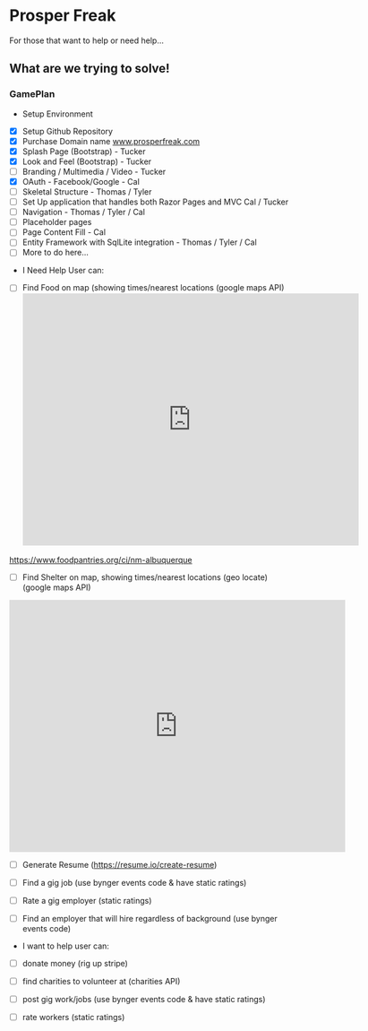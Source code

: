 # Prosper Freak

For those that want to help or need help...

## What are we trying to solve!



### GamePlan

* Setup Environment
- [x] Setup Github Repository
- [x] Purchase Domain name www.prosperfreak.com
- [X] Splash Page (Bootstrap) - Tucker
- [X] Look and Feel (Bootstrap) - Tucker
- [ ] Branding / Multimedia / Video - Tucker
- [x] OAuth - Facebook/Google - Cal
- [ ] Skeletal Structure - Thomas / Tyler
- [ ] Set Up application that handles both Razor Pages and MVC Cal / Tucker
- [ ] Navigation - Thomas / Tyler / Cal
- [ ] Placeholder pages
- [ ] Page Content Fill - Cal
- [ ] Entity Framework with SqlLite integration - Thomas / Tyler / Cal
- [ ] More to do here...

* I Need Help User can:
- [ ] Find Food on map (showing times/nearest locations (google maps API) <iframe src="https://www.google.com/maps/embed?pb=!1m16!1m12!1m3!1d208958.88445461413!2d-106.81656621490806!3d35.08216826159992!2m3!1f0!2f0!3f0!3m2!1i1024!2i768!4f13.1!2m1!1sfood+pantry!5e0!3m2!1sen!2sus!4v1521341782336" width="600" height="450" frameborder="0" style="border:0" allowfullscreen></iframe>

https://www.foodpantries.org/ci/nm-albuquerque

- [ ] Find Shelter on map, showing times/nearest locations (geo locate) (google maps API)
<iframe src="https://www.google.com/maps/embed?pb=!1m16!1m12!1m3!1d208959.29708573283!2d-106.8165668409953!3d35.08200716997841!2m3!1f0!2f0!3f0!3m2!1i1024!2i768!4f13.1!2m1!1sshelter!5e0!3m2!1sen!2sus!4v1521342185137" width="600" height="450" frameborder="0" style="border:0" allowfullscreen></iframe>

- [ ] Generate Resume (https://resume.io/create-resume)

- [ ] Find a gig job (use bynger events code & have static ratings)

- [ ] Rate a gig employer (static ratings)

- [ ] Find an employer that will hire regardless of background (use bynger events code)

* I want to help user can:
- [ ] donate money (rig up stripe)

- [ ] find charities to volunteer at (charities API)

- [ ] post gig work/jobs (use bynger events code & have static ratings)

- [ ] rate workers (static ratings)
